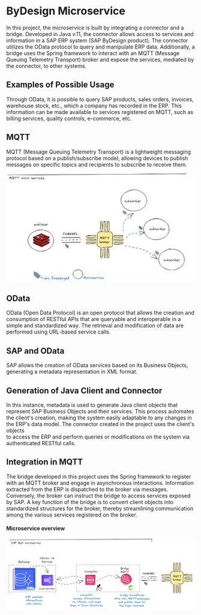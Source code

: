 # ByDesign Microservice

In this project, the microservice is built by integrating a connector and a bridge. 
Developed in Java v.11, the connector allows access to services and information 
in a SAP ERP system (SAP ByDesign product). 
The connector utilizes the OData protocol to query and manipulate ERP data. 
Additionally, a bridge uses the Spring framework to interact with an MQTT 
(Message Queuing Telemetry Transport) broker and expose the services, 
mediated by the connector, to other systems.

## Examples of Possible Usage
Through OData, it is possible to query SAP products, sales orders, invoices, warehouse stock, etc., which a company has recorded in the ERP. This information can be made available to services registered on MQTT, such as billing services, quality controls, e-commerce, etc.

## MQTT
MQTT (Message Queuing Telemetry Transport) is a lightweight messaging protocol based on 
a publish/subscribe model, allowing devices to publish messages on specific
topics and recipients to subscribe to receive them.

![MQTT](./sapbydbridge-main/sapbydesign/img/MQTT.png)
## OData

OData (Open Data Protocol) is an open protocol that allows the creation and consumption of RESTful APIs that are queryable and interoperable in a simple and standardized way. The retrieval and modification of data are performed using URL-based service calls.
## SAP and OData

SAP allows the creation of OData services based on its Business Objects, generating a metadata representation in XML format.
## Generation of Java Client and Connector

In this instance,  metadata is used to generate Java client objects that represent SAP Business Objects and their services. 
This process automates the client's creation, making the system easily adaptable to any changes in the ERP's data model. 
The connector created in the project uses the client's objects  
to access the ERP and perform queries or modifications on the system via authenticated RESTful calls.

## Integration in MQTT

The bridge developed in this project uses the Spring framework to register with an MQTT broker and engage in asynchronous interactions.
Information extracted from the ERP is dispatched to the broker via messages.
Conversely, the broker can instruct the bridge to access services exposed by SAP. 
A key function of the bridge is to convert client objects into standardized structures for
the broker, thereby streamlining communication among the various services registered on the broker.


#### Microservice overview
![Microservice](./sapbydbridge-main/sapbydesign/img/Connettore.png)


